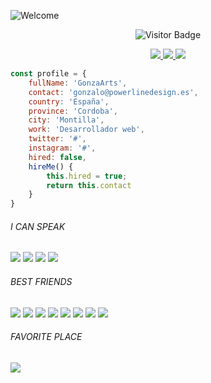 ![Welcome](/images/cover.png)
<p align="center">
  <img src="https://visitor-badge.glitch.me/badge?page_id=GonzaArts.GonzaArts" alt="Visitor Badge">
</p>
<p align="center">
  <a href="#" title="Instagram">
    <img src="https://img.shields.io/badge/@GonzaArts%20-%23E4405F.svg?&style=for-the-badge&logo=Instagram&logoColor=white"/>
  </a>
  <a href="#" title="Twitter">
    <img src="https://img.shields.io/badge/@GonzaArts%20-%231DA1F2.svg?&style=for-the-badge&logo=Twitter&logoColor=white"/>
  </a>
  <a href="#" title="Linkedin">
    <img src="https://img.shields.io/badge/GonzaArts%20-%230077B5.svg?&style=for-the-badge&logo=linkedin&logoColor=white"/>
  </a>
</p>

```js
const profile = {
    fullName: 'GonzaArts',
    contact: 'gonzalo@powerlinedesign.es',
    country: 'España',
    province: 'Cordoba',
    city: 'Montilla',
    work: 'Desarrollador web',
    twitter: '#',
    instagram: '#',
    hired: false,
    hireMe() {
        this.hired = true;
        return this.contact
    }
}
```
<p align="center" style="text-align: center; width:100%;">
  <h6>I CAN SPEAK</h6>
  <span><img src="https://img.shields.io/badge/javascript%20-%23323330.svg?&style=for-the-badge&logo=javascript&logoColor=%23F7DF1E"/></span>
  <span><img src="https://img.shields.io/badge/html5%20-%23E34F26.svg?&style=for-the-badge&logo=html5&logoColor=white"/></span>
  <span><img src="https://img.shields.io/badge/css3%20-%231572B6.svg?&style=for-the-badge&logo=css3&logoColor=white"/></span>
  <span><img src="https://img.shields.io/badge/php-%23777BB4.svg?&style=for-the-badge&logo=php&logoColor=white"/></span>
</p>
<p align="center">
  <h6>BEST FRIENDS</h6>
  <span><img src="https://img.shields.io/badge/express.js%20-%23404d59.svg?&style=for-the-badge"/></span>
  <span><img src="https://img.shields.io/badge/react%20-%2320232a.svg?&style=for-the-badge&logo=react&logoColor=%2361DAFB"/></span>
  <span><img src="https://img.shields.io/badge/webpack%20-%238DD6F9.svg?&style=for-the-badge&logo=webpack&logoColor=black" /></span>
  <span><img src="https://img.shields.io/badge/node.js%20-%2343853D.svg?&style=for-the-badge&logo=node.js&logoColor=white"/></span>
  <span><img src="https://img.shields.io/badge/git%20-%23F05033.svg?&style=for-the-badge&logo=git&logoColor=white"/></span>
  <span><img src ="https://img.shields.io/badge/postgres-%23316192.svg?&style=for-the-badge&logo=postgresql&logoColor=white"/></span>
  <span><img src="https://img.shields.io/badge/mysql-%2300f.svg?&style=for-the-badge&logo=mysql&logoColor=white"/></span>
  <span><img src="https://img.shields.io/badge/apache%20-%23D42029.svg?&style=for-the-badge&logo=apache&logoColor=white"/></span>
</p>
<p align="center">
  <h6>FAVORITE PLACE</h6>
  <a href="https://vercel.com">
    <img src="https://img.shields.io/badge/vercel%20-%23000000.svg?&style=for-the-badge&logo=vercel&logoColor=white"/>
  </a>
</p>
